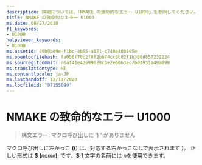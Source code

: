 ```yaml
---
description: 詳細については、「NMAKE の致命的なエラー U1000」を参照してください。
title: NMAKE の致命的なエラー U1000
ms.date: 08/27/2018
f1_keywords:
- U1000
helpviewer_keywords:
- U1000
ms.assetid: 49b9bd9e-f1bc-4b55-a171-c748e40b195e
ms.openlocfilehash: fa056f70c2f8f2bb74cc6b82f1b308d857232224
ms.sourcegitcommit: d6af41e42699628c3e2e6063ec7b03931a49a098
ms.translationtype: MT
ms.contentlocale: ja-JP
ms.lasthandoff: 12/11/2020
ms.locfileid: "97155099"
---
```

# <a name="nmake-fatal-error-u1000"></a>NMAKE の致命的なエラー U1000

> 構文エラー: マクロ呼び出しに ') ' がありません

マクロ呼び出しに左かっこ **((**) は、対応する右かっこなしで表示されます **)**。 正しい形式は **$ (**<em>name</em>**)**; です。**$** 1 文字の名前には <em>n</em>を使用できます。
